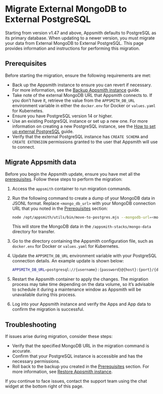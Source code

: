 # Migrate External MongoDB to External PostgreSQL

Starting from version v1.47 and above, Appsmith defaults to PostgreSQL as its primary database. When updating to a newer version, you must migrate your data from External MongoDB to External PostgreSQL. This page provides information and instructions for performing this migration.

## Prerequisites

Before starting the migration, ensure the following requirements are met:

- Back up the Appsmith instance to ensure you can revert if necessary. For more information, see the [Backup Appsmith instance](/getting-started/setup/instance-management/appsmithctl#backup-instance) guide.
- Take note of the external MongoDB URL that Appsmith connects to. If you don’t have it, retrieve the value from the `APPSMITH_DB_URL` environment variable in either the `docker.env` for Docker or `values.yaml` for Kubernetes.
- Ensure you have PostgreSQL version 14 or higher. 
- Use an existing PostgreSQL instance or set up a new one. For more information on creating a new PostgreSQL instance, see the [How to set up external PostgreSQL](/getting-started/setup/instance-configuration/appsmith-databases/external-postgresql.md) guide.
- Verify that the external PostgreSQL instance has `CREATE SCHEMA` and `CREATE EXTENSION` permissions granted to the user that Appsmith will use to connect.

## Migrate Appsmith data

Before you begin the Appsmith update, ensure you have met all the [prerequisites](#prerequisites). Follow these steps to perform the migration:

1. Access the `appsmith` container to run migration commands.

2. Run the following command to create a dump of your MongoDB data in JSONL format. Replace `<mongo_db_url>` with your MongoDB connection URL that you noted in the [Prerequisites](#prerequisites) section:

      ```bash
      node /opt/appsmith/utils/bin/move-to-postgres.mjs --mongodb-url=<mongo_db_url>
      ```
      This will store the MongoDB data in the `/appsmith-stacks/mongo-data` directory for transfer.

3. Go to the directory containing the Appsmith configuration file, such as `docker.env` for Docker or `values.yaml` for Kubernetes.

4. Update the `APPSMITH_DB_URL` environment variable with your PostgreSQL connection details. An example update is shown below:

      ```bash
      APPSMITH_DB_URL=postgresql://{username}:{password}@{host}:{port}/{db_name}?options
      ```
5. Restart the Appsmith container to apply the changes. The migration process may take time depending on the data volume, so it’s advisable to schedule it during a maintenance window as Appsmith will be unavailable during this process.

6. Log into your Appsmith instance and verify the Apps and App data to confirm the migration is successful.

## Troubleshooting

If issues arise during migration, consider these steps:
* Verify that the specified MongoDB URL in the migration command is accurate.
* Confirm that your PostgreSQL instance is accessible and has the necessary permissions.
* Roll back to the backup you created in the [Prerequisites](#prerequisites) section. For more information, see [Restore Appsmith instance](/getting-started/setup/instance-management/appsmithctl#restore-instance).

If you continue to face issues, contact the support team using the chat widget at the bottom right of this page.
